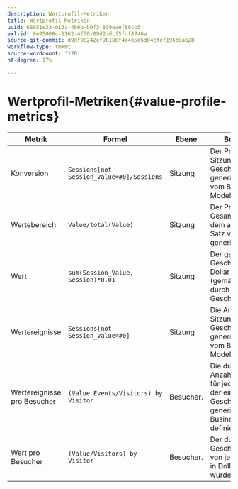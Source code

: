 ```yaml
---
description: Wertprofil-Metriken
title: Wertprofil-Metriken
uuid: 68951e33-013a-466b-b0f3-839eaef89cb5
exl-id: 9e95008c-1162-4f50-89d2-dcf5fcf8746a
source-git-commit: d9df90242ef96188f4e4b5e6d04cfef196b0a628
workflow-type: tm+mt
source-wordcount: '120'
ht-degree: 17%

---
```


# Wertprofil-Metriken{#value-profile-metrics}

| Metrik | Formel | Ebene | Beschreibung |
|---|---|---|---|
| Konversion  | `Sessions[not Session_Value=#0]/Sessions` | Sitzung | Der Prozentsatz der Sitzungen, die einen Geschäftswert generiert haben (wie vom Business Value Model definiert). |
| Wertebereich | `Value/total(Value)` | Sitzung | Der Prozentsatz des Gesamtwerts, der aus dem ausgewählten Satz von Sitzungen generiert wurde. |
| Wert | `sum(Session_Value, Session)*0.01` | Sitzung | Der generierte Geschäftswert in Dollar insgesamt (gemäß Definition durch das Geschäftswertmodell). |
| Wertereignisse | `Sessions[not Session_Value=#0]` | Sitzung | Die Anzahl der Sitzungen, die einen Geschäftswert generiert haben (wie vom Business Value Model definiert). |
| Wertereignisse pro Besucher | `(Value_Events/Visitors) by Visitor` | Besucher. | Die durchschnittliche Anzahl von Sitzungen für jeden Besucher, der einen Geschäftswert generiert hat (wie vom Business Value Model definiert). |
| Wert pro Besucher | `(Value/Visitors) by Visitor` | Besucher. | Der durchschnittliche Geschäftswert, der von jedem Besucher in Dollar generiert wurde. |
